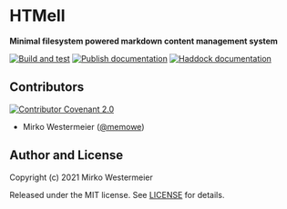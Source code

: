 # HTMell

**Minimal filesystem powered markdown content management system**

[![Build and test](https://github.com/memowe/HTMell/actions/workflows/test.yml/badge.svg)](https://github.com/memowe/HTMell/actions/workflows/test.yml)
[![Publish documentation](https://github.com/memowe/HTMell/actions/workflows/haddock-pages.yml/badge.svg)](https://github.com/memowe/HTMell/actions/workflows/haddock-pages.yml)
[![Haddock documentation](https://img.shields.io/badge/Haddock-Documentation-8a80a8?style=flat&logo=haskell&logoColor=lightgray)](https://mirko.westermeier.de/HTMell/)

## Contributors

[![Contributor Covenant 2.0](https://img.shields.io/badge/Code%20of%20Conduct-Contributor%20Covenant%202.0-8f761b.svg?style=flat&logo=adguard&logoColor=lightgray)](CODE_OF_CONDUCT.md)

- Mirko Westermeier ([@memowe](https://github.com/memowe))

## Author and License

Copyright (c) 2021 Mirko Westermeier

Released under the MIT license. See [LICENSE](LICENSE) for details.
